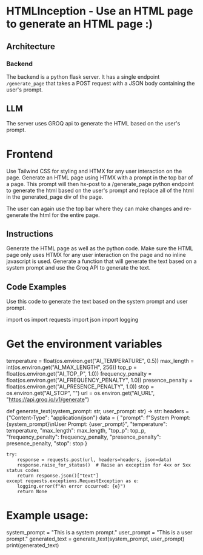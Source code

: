 # HTMLInception - Use an HTML page to generate an HTML page :)

## Architecture

### Backend
The backend is a python flask server. It has a single endpoint `/generate_page` that takes a POST request with a JSON body containing the user's prompt.


## LLM
The server uses GROQ api to generate the HTML based on the user's prompt.

# Frontend
Use Tailwind CSS for styling and HTMX for any user interaction on the page.
Generate an HTML page using HTMX with a prompt in the top bar of a page.
This prompt will then hx-post to a /generate_page python endpoint to generate the html based on the user's prompt
and replace all of the html in the generated_page div of the page.

The user can again use the top bar where they can make changes and re-generate the html for the entire page.


## Instructions

Generate the HTML page as well as the python code.
Make sure the HTML page only uses HTMX for any user interaction on the page and no inline javascript is used.
Generate a function that will generate the text based on a system prompt and use the Groq API to generate the text.



## Code Examples
Use this code to generate the text based on the system prompt and user prompt.


import os
import requests
import json
import logging

# Get the environment variables
temperature = float(os.environ.get("AI_TEMPERATURE", 0.5))
max_length = int(os.environ.get("AI_MAX_LENGTH", 256))
top_p = float(os.environ.get("AI_TOP_P", 1.0))
frequency_penalty = float(os.environ.get("AI_FREQUENCY_PENALTY", 1.0))
presence_penalty = float(os.environ.get("AI_PRESENCE_PENALTY", 1.0))
stop = os.environ.get("AI_STOP", "")
url = os.environ.get("AI_URL", "https://api.groq.io/v1/generate")

def generate_text(system_prompt: str, user_prompt: str) -> str:
    headers = {"Content-Type": "application/json"}
    data = {
        "prompt": f"System Prompt: {system_prompt}\nUser Prompt: {user_prompt}",
        "temperature": temperature,
        "max_length": max_length,
        "top_p": top_p,
        "frequency_penalty": frequency_penalty,
        "presence_penalty": presence_penalty,
        "stop": stop
    }

    try:
        response = requests.post(url, headers=headers, json=data)
        response.raise_for_status()  # Raise an exception for 4xx or 5xx status codes
        return response.json()["text"]
    except requests.exceptions.RequestException as e:
        logging.error(f"An error occurred: {e}")
        return None

# Example usage:
system_prompt = "This is a system prompt."
user_prompt = "This is a user prompt."
generated_text = generate_text(system_prompt, user_prompt)
print(generated_text)
